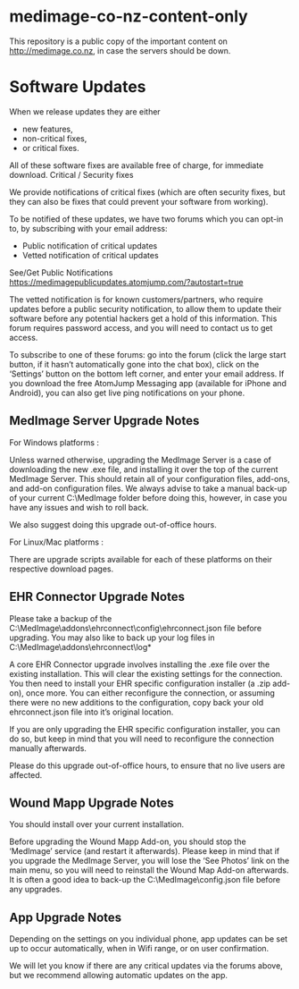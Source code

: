 # medimage-co-nz-content-only

This repository is a public copy of the important content on http://medimage.co.nz, in case the servers should be down.


# Software Updates

When we release updates they are either

* new features,
* non-critical fixes,
* or critical fixes.

All of these software fixes are available free of charge, for immediate download.
Critical / Security fixes

We provide notifications of critical fixes (which are often security fixes, but they can also be fixes that could prevent your software from working).

To be notified of these updates, we have two forums which you can opt-in to, by subscribing with your email address:

* Public notification of critical updates
* Vetted notification of critical updates

See/Get Public Notifications
https://medimagepublicupdates.atomjump.com/?autostart=true

The vetted notification is for known customers/partners, who require updates before a public security notification, to allow them to update their software before any potential hackers get a hold of this information. This forum requires password access, and you will need to contact us to get access.

To subscribe to one of these forums: go into the forum (click the large start button, if it hasn’t automatically gone into the chat box), click on the ‘Settings’ button on the bottom left corner, and enter your email address. If you download the free AtomJump Messaging app (available for iPhone and Android), you can also get live ping notifications on your phone.

 
## MedImage Server Upgrade Notes

For Windows platforms :

Unless warned otherwise, upgrading the MedImage Server is a case of downloading the new .exe file,  and installing it over the top of the current MedImage Server. This should retain all of your configuration files, add-ons, and add-on configuration files. We always advise to take a manual back-up of your current C:\MedImage folder before doing this, however, in case you have any issues and wish to roll back.

We also suggest doing this upgrade out-of-office hours.

For Linux/Mac platforms :

There are upgrade scripts available for each of these platforms on their respective download pages.

 
## EHR Connector Upgrade Notes

Please take a backup of the C:\MedImage\addons\ehrconnect\config\ehrconnect.json file before upgrading. You may also like to back up your log files in C:\MedImage\addons\ehrconnect\log\*

A core EHR Connector upgrade involves installing the .exe file over the existing installation. This will clear the existing settings for the connection. You then need to install your EHR specific configuration installer (a .zip add-on), once more. You can either reconfigure the connection, or assuming there were no new additions to the configuration, copy back your old ehrconnect.json file into it’s original location.

If you are only upgrading the EHR specific configuration installer, you can do so, but keep in mind that you will need to reconfigure the connection manually afterwards.

Please do this upgrade out-of-office hours, to ensure that no live users are affected.

 
## Wound Mapp Upgrade Notes

You should install over your current installation.

Before upgrading the Wound Mapp Add-on, you should stop the ‘MedImage’ service (and restart it afterwards). Please keep in mind that if you upgrade the MedImage Server, you will lose the ‘See Photos’ link on the main menu, so you will need to reinstall the Wound Map Add-on afterwards. It is often a good idea to back-up the C:\MedImage\config.json file before any upgrades.

 
## App Upgrade Notes

Depending on the settings on you individual phone, app updates can be set up to occur automatically, when in Wifi range, or on user confirmation.

We will let you know if there are any critical updates via the forums above, but we recommend allowing automatic updates on the app.
